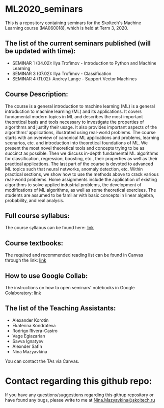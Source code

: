 # ML2020_seminars

This is a repository containing seminars for the Skoltech's Machine Learning course (MA060018), which is held at Term 3, 2020.

## The list of the current seminars published (will be updated with time):
* SEMINAR 1 (04.02): Ilya Trofimov - Introduction to Python and Machine Learning
* SEMINAR 3 (07.02): Ilya Trofimov - Classification
* SEMINAR 4 (11.02): Andrey Lange - Support Vector Machines

## Course Description:
The course is a general introduction to machine learning (ML)  is a general introduction to machine learning (ML) and its applications. It covers fundamental modern topics in ML and describes the most important theoretical basis and tools necessary to investigate the properties of algorithms and justify their usage. It also provides important aspects of the algorithms’ applications, illustrated using real-world problems. The course starts with an overview of canonical ML applications and problems, learning scenarios, etc. and introduction into theoretical foundations of ML. We present the most novel theoretical tools and concepts trying to be as succinct as possible. Then we discuss in-depth fundamental ML algorithms for classification, regression, boosting, etc., their properties as well as their practical applications. The last part of the course is devoted to advanced ML topics such that neural networks, anomaly detection, etc. Within practical sections, we show how to use the methods above to crack various real-world problems. Home assignments include the application of existing algorithms to solve applied industrial problems, the development of modifications of ML algorithms, as well as some theoretical exercises. The students are assumed to be familiar with basic concepts in linear algebra, probability, and real analysis.

## Full course syllabus:
The course syllabus can be found here: [link](http://files.skoltech.ru/data/edu/syllabuses/2019/MA06018.pdf)

## Course textbooks:
The required and recommended reading list can be found in Canvas through the link: [link](https://skoltech.instructure.com/courses/2361/pages/textbooks) 

## How to use Google Collab:
The instructions on how to open seminars' notebooks in Google Colaboratory: [link](https://github.com/adasegroup/ML2020_seminars/blob/master/how_to_colab.md)

## The list of the Teaching Assistants:
* Alexander Korotin
* Ekaterina Kondrateva
* Rodrigo Rivera-Castro 
* Vage Egiazarian
* Savva Ignatyev
* Alexnder Safin
* Nina Mazyavkina

You can contact the TAs via Canvas.

# Contact regarding this github repo:
If you have any questions/suggestions regarding this githup repository or have found any bugs, please write to me at Nina.Mazyavkina@skoltech.ru 
